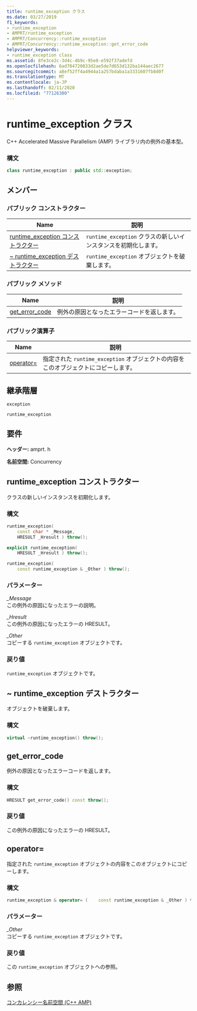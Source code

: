 ```yaml
---
title: runtime_exception クラス
ms.date: 03/27/2019
f1_keywords:
- runtime_exception
- AMPRT/runtime_exception
- AMPRT/Concurrency::runtime_exception
- AMPRT/Concurrency::runtime_exception::get_error_code
helpviewer_keywords:
- runtime_exception class
ms.assetid: 8fe3ce2c-3d4c-4b9c-95e8-e592f37adefd
ms.openlocfilehash: 6ad784720833d2ae5de7d653d132ba144aec2677
ms.sourcegitcommit: a8ef52ff4a4944a1a257bdaba1a3331607fb8d0f
ms.translationtype: MT
ms.contentlocale: ja-JP
ms.lasthandoff: 02/11/2020
ms.locfileid: "77126380"
---
```

# <a name="runtime_exception-class"></a>runtime_exception クラス

C++ Accelerated Massive Parallelism (AMP) ライブラリ内の例外の基本型。

### <a name="syntax"></a>構文

```cpp
class runtime_exception : public std::exception;
```

## <a name="members"></a>メンバー

### <a name="public-constructors"></a>パブリック コンストラクター

|Name|説明|
|----------|-----------------|
|[runtime_exception コンストラクター](#ctor)|`runtime_exception` クラスの新しいインスタンスを初期化します。|
|[~ runtime_exception デストラクター](#dtor)|`runtime_exception` オブジェクトを破棄します。|

### <a name="public-methods"></a>パブリック メソッド

|Name|説明|
|----------|-----------------|
|[get_error_code](#get_error_code)|例外の原因となったエラーコードを返します。|

### <a name="public-operators"></a>パブリック演算子

|Name|説明|
|----------|-----------------|
|[operator=](#operator_eq)|指定された `runtime_exception` オブジェクトの内容をこのオブジェクトにコピーします。|

## <a name="inheritance-hierarchy"></a>継承階層

`exception`

`runtime_exception`

## <a name="requirements"></a>要件

**ヘッダー:** amprt. h

**名前空間:** Concurrency

## <a name="ctor"></a>runtime_exception コンストラクター

クラスの新しいインスタンスを初期化します。

### <a name="syntax"></a>構文

```cpp
runtime_exception(
    const char * _Message,
    HRESULT _Hresult ) throw();

explicit runtime_exception(
    HRESULT _Hresult ) throw();

runtime_exception(
    const runtime_exception & _Other ) throw();
```

### <a name="parameters"></a>パラメーター

*_Message*<br/>
この例外の原因になったエラーの説明。

*_Hresult*<br/>
この例外の原因になったエラーの HRESULT。

*_Other*<br/>
コピーする `runtime_exception` オブジェクトです。

### <a name="return-value"></a>戻り値

`runtime_exception` オブジェクトです。

## <a name="dtor"></a>~ runtime_exception デストラクター

オブジェクトを破棄します。

### <a name="syntax"></a>構文

```cpp
virtual ~runtime_exception() throw();
```

## <a name="get_error_code"></a>get_error_code

例外の原因となったエラーコードを返します。

### <a name="syntax"></a>構文

```cpp
HRESULT get_error_code() const throw();
```

### <a name="return-value"></a>戻り値

この例外の原因になったエラーの HRESULT。

## <a name="operator_eq"></a>  operator=
  指定された `runtime_exception` オブジェクトの内容をこのオブジェクトにコピーします。

### <a name="syntax"></a>構文

```cpp
runtime_exception & operator= (    const runtime_exception & _Other ) throw();
```

### <a name="parameters"></a>パラメーター

*_Other*<br/>
コピーする `runtime_exception` オブジェクトです。

### <a name="return-value"></a>戻り値

この `runtime_exception` オブジェクトへの参照。

## <a name="see-also"></a>参照

[コンカレンシー名前空間 (C++ AMP)](concurrency-namespace-cpp-amp.md)
